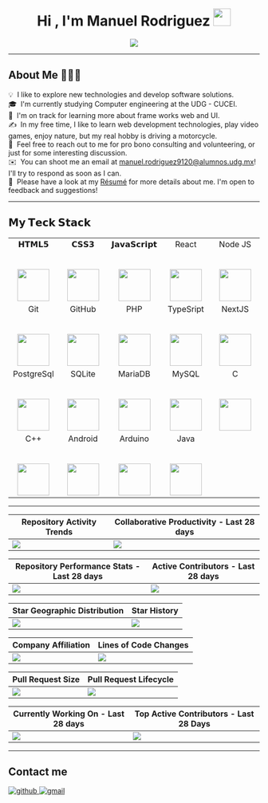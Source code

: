 <h1 align="center"><b>Hi , I'm Manuel Rodriguez </b><img src="https://media.giphy.com/media/hvRJCLFzcasrR4ia7z/giphy.gif" width="35"></h1>
<p align="center"> 
  <a href="https://github.com/DenverCoder1/readme-typing-svg"><img src="https://readme-typing-svg.herokuapp.com?font=Time+New+Roman&color=cyan&size=25&center=true&vCenter=true&width=1000&height=100&lines=I´m+student+at+the+UDG+-+CUCEI,+studying+computer+engineering+&hearts;++;Full+stack+web+developer+in+progress;I+love+JavaScript;;Active+Learner/Researcher,;Love+to+learn+new+stuffs...+:)"></a>
</p>

<hr/>

## About Me 👨🏻‍💻 &nbsp;

💡 &nbsp;I like to explore new technologies and develop software solutions.\
🎓 &nbsp;I'm currently studying Computer engineering at the UDG - CUCEI.\
🌱 &nbsp;I'm on track for learning more about frame works web and UI.\
✍️ &nbsp;In my free time, I like to learn web development technologies, play video games, enjoy nature, but my real hobby is driving a motorcycle.\
💬 &nbsp;Feel free to reach out to me for pro bono consulting and volunteering, or just for some interesting discussion.\
✉️ &nbsp;You can shoot me an email at manuel.rodriguez9120@alumnos.udg.mx! I'll try to respond as soon as I can.\
📄 &nbsp;Please have a look at my [Résumé](https:) for more details about me. I'm open to feedback and suggestions!

<hr/>

## 𝗠𝘆 𝗧𝗲𝗰𝗸 𝗦𝘁𝗮𝗰𝗸

<table>
  <tbody>
    <tr valign="top">
      <td width="20%" align="center">
        <span>𝗛𝗧𝗠𝗟𝟱</span><br><br><br>
        <img height="64px" src="https://cdn.svgporn.com/logos/html-5.svg">
      </td>
      <td width="20%" align="center">
        <span>𝗖𝗦𝗦𝟯</span><br><br><br>
        <img height="64px" src="https://cdn.svgporn.com/logos/css-3.svg">
      </td>
      <td width="20%" align="center">
        <span>𝗝𝗮𝘃𝗮𝗦𝗰𝗿𝗶𝗽𝘁</span><br><br><br>
        <img height="64px" src="https://cdn.svgporn.com/logos/javascript.svg">
      </td>
      <td width="20%" align="center">
        <span>React</span><br><br><br>
        <img height="64px" src="https://cdn.svgporn.com/logos/react.svg">
      </td>
      <td width="20%" align="center">
        <span>Node JS</span><br><br><br>
        <img height="64px" src="https://cdn.svgporn.com/logos/nodejs.svg">
      </td>
    </tr>
    <tr valign="top">
      <td width="20%" align="center">
        <span>Git</span><br><br><br>
        <img height="64px" src="https://cdn.svgporn.com/logos/git.svg">
      </td>
      <td width="20%" align="center">
        <span>GitHub</span><br><br><br>
        <img height="64px" src="https://cdn.svgporn.com/logos/github.svg">
      </td><td width="20%" align="center">
        <span>PHP</span><br><br><br>
        <img height="64px" src="https://cdn.svgporn.com/logos/php.svg">
      </td>
      </td><td width="20%" align="center">
        <span>TypeSript</span><br><br><br>
        <img height="64px" src="https://cdn.svgporn.com/logos/typescript.svg">
      </td>
      <td width="20%" align="center">
        <span>NextJS</span><br><br><br>
        <img height="64px" src="https://cdn.svgporn.com/logos/nextjs.svg">
      </td>
    </tr>
    <tr valign="top">
      <td width="20%" align="center">
        <span>PostgreSql</span><br><br><br>
        <img height="64px" src="https://cdn.svgporn.com/logos/postgresql.svg">
      </td>
      <td width="20%" align="center">
        <span>SQLite</span><br><br><br>
        <img height="64px" src="https://cdn.svgporn.com/logos/sqlite.svg">
      </td>
      </td><td width="20%" align="center">
        <span>MariaDB</span><br><br><br>
        <img height="64px" src="https://cdn.svgporn.com/logos/mariadb.svg">
      </td>
      </td><td width="20%" align="center">
        <span>MySQL</span><br><br><br>
        <img height="64px" src="https://cdn.svgporn.com/logos/mysql.svg">
      </td>
      </td><td width="20%" align="center">
        <span>C</span><br><br><br>
        <img height="64px" src="https://cdn.svgporn.com/logos/c.svg">
      </td>
    </tr>
    <tr valign="top">
      </td><td width="20%" align="center">
        <span>C++</span><br><br><br>
        <img height="64px" src="https://cdn.svgporn.com/logos/c.svg">
      </td>
      <td width="20%" align="center">
        <span>Android</span><br><br><br>
        <img height="64px" src="https://cdn.svgporn.com/logos/android.svg">
      </td>
      <td width="20%" align="center">
        <span>Arduino</span><br><br><br>
        <img height="64px" src="https://cdn.svgporn.com/logos/arduino.svg">
      </td>
      <td width="20%" align="center">
        <span>Java</span><br><br><br>
        <img height="64px" src="https://cdn.svgporn.com/logos/java.svg">
      </td>
    </tr>
  </tbody>
</table>

<hr/>

| Repository Activity Trends | Collaborative Productivity - Last 28 days |
| ----------- | ----------- |
|<img src="https://next.ossinsight.io/widgets/official/compose-activity-trends/thumbnail.png?repo_id=842308538&image_size=auto" />|<img src="https://next.ossinsight.io/widgets/official/compose-last-28-days-collaborative-productivity/thumbnail.png?repo_id=842308538&image_size=auto" />|

| Repository Performance Stats - Last 28 days | Active Contributors - Last 28 days |
| ----------- | ----------- |
|<img src="https://next.ossinsight.io/widgets/official/compose-last-28-days-stats/thumbnail.png?repo_id=842308538&image_size=auto" />|<img src="https://next.ossinsight.io/widgets/official/compose-recent-active-contributors/thumbnail.png?repo_id=842308538&limit=100&image_size=auto"/>|

| Star Geographic Distribution | Star History |
| ----------- | ----------- |
|<img src="https://next.ossinsight.io/widgets/official/analyze-repo-stars-map/thumbnail.png?activity=stars&repo_id=842308538&image_size=auto" />|<img src="https://next.ossinsight.io/widgets/official/analyze-repo-stars-history/thumbnail.png?repo_id=842308538&image_size=auto" />|

| Company Affiliation | Lines of Code Changes |
| ----------- | ----------- |
|<img src="https://next.ossinsight.io/widgets/official/analyze-repo-company/thumbnail.png?activity=stars&repo_id=842308538&image_size=auto" />|<img src="https://next.ossinsight.io/widgets/official/analyze-repo-loc-per-month/thumbnail.png?repo_id=842308538&image_size=auto" />|

| Pull Request Size | Pull Request Lifecycle |
| ----------- | ----------- |
|<img src="https://next.ossinsight.io/widgets/official/analyze-repo-pull-requests-size-per-month/thumbnail.png?repo_id=842308538&image_size=auto" />|<img src="https://next.ossinsight.io/widgets/official/analyze-repo-pull-request-open-to-merged/thumbnail.png?repo_id=842308538&image_size=auto" />|

| Currently Working On - Last 28 days | Top Active Contributors - Last 28 Days |
| ----------- | ----------- |
|<img src="https://next.ossinsight.io/widgets/official/compose-currently-working-on/thumbnail.png?activity_type=all&user_id=842308538&image_size=auto" />|<img src="https://next.ossinsight.io/widgets/official/compose-recent-top-contributors/thumbnail.png?repo_id=842308538&image_size=auto" />|

<hr/>

## Contact me

<a href="https://www.instagram.com/kobra_gloryg/" target="_blank">
<img src=https://img.shields.io/badge/instagram-%2300acee.svg?color=purple&style=for-the-badge&logo=instagram&logoColor=white alt=github style="margin-bottom: 5px;" />

<a href="mailto:manuel.rodriguez9120@alumnos.udg.mx" target="_blank">
<img src=https://img.shields.io/badge/gmail-%2300acee.svg?color=EA4335&style=for-the-badge&logo=gmail&logoColor=white alt=gmail style="margin-bottom: 5px;" />
